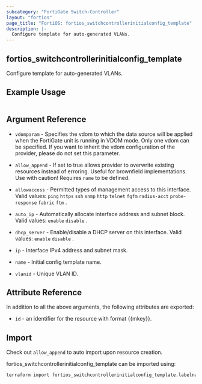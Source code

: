 ```yaml
---
subcategory: "FortiGate Switch-Controller"
layout: "fortios"
page_title: "FortiOS: fortios_switchcontrollerinitialconfig_template"
description: |-
  Configure template for auto-generated VLANs.
---
```


## fortios_switchcontrollerinitialconfig_template
Configure template for auto-generated VLANs.

## Example Usage

```hcl

```

## Argument Reference
* `vdomparam` - Specifies the vdom to which the data source will be applied when the FortiGate unit is running in VDOM mode. Only one vdom can be specified. If you want to inherit the vdom configuration of the provider, please do not set this parameter.
* `allow_append` - If set to true allows provider to overwrite existing resources instead of erroring. Useful for brownfield implementations. Use with caution! Requires `name` to be defined.

* `allowaccess` - Permitted types of management access to this interface. Valid values: `ping` `https` `ssh` `snmp` `http` `telnet` `fgfm` `radius-acct` `probe-response` `fabric` `ftm` .
* `auto_ip` - Automatically allocate interface address and subnet block. Valid values: `enable` `disable` .
* `dhcp_server` - Enable/disable a DHCP server on this interface. Valid values: `enable` `disable` .
* `ip` - Interface IPv4 address and subnet mask.
* `name` - Initial config template name.
* `vlanid` - Unique VLAN ID.

## Attribute Reference

In addition to all the above arguments, the following attributes are exported:
* `id` - an identifier for the resource with format {{mkey}}.

## Import

Check out `allow_append` to auto import upon resource creation.

fortios_switchcontrollerinitialconfig_template can be imported using:
```sh
terraform import fortios_switchcontrollerinitialconfig_template.labelname {{mkey}}
```
